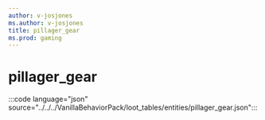 ```yaml
---
author: v-josjones
ms.author: v-josjones
title: pillager_gear
ms.prod: gaming
---
```


# pillager_gear

:::code language="json" source="../../../VanillaBehaviorPack/loot_tables/entities/pillager_gear.json":::